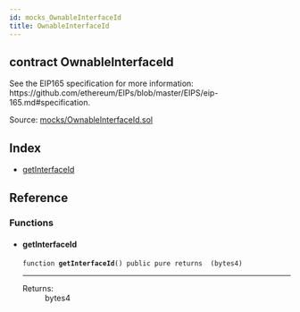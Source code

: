 ```yaml
---
id: mocks_OwnableInterfaceId
title: OwnableInterfaceId
---
```


<div class="contract-doc"><div class="contract"><h2 class="contract-header"><span class="contract-kind">contract</span> OwnableInterfaceId</h2><p class="description">See the EIP165 specification for more information: https://github.com/ethereum/EIPs/blob/master/EIPS/eip-165.md#specification.</p><div class="source">Source: <a href="https://github.com/OpenZeppelin/zeppelin-solidity/blob/v2.1.2/contracts/mocks/OwnableInterfaceId.sol" target="_blank">mocks/OwnableInterfaceId.sol</a></div></div><div class="index"><h2>Index</h2><ul><li><a href="mocks_OwnableInterfaceId.html#getInterfaceId">getInterfaceId</a></li></ul></div><div class="reference"><h2>Reference</h2><div class="functions"><h3>Functions</h3><ul><li><div class="item function"><span id="getInterfaceId" class="anchor-marker"></span><h4 class="name">getInterfaceId</h4><div class="body"><code class="signature">function <strong>getInterfaceId</strong><span>() </span><span>public </span><span>pure </span><span>returns  (bytes4) </span></code><hr/><dl><dt><span class="label-return">Returns:</span></dt><dd>bytes4</dd></dl></div></div></li></ul></div></div></div>

